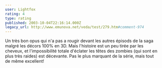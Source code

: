 ```yaml
---
user: Lightfox
rating: 4
type: rating
published: 2003-10-04T22:16:14.000Z
legacy_url: http://www.emunova.net/veda/test/279.htm#comment-974
---
```

Un très bon opus qui n'a pas a rougir devant les autres épisods de la saga malgré les décors 100% en 3D. Mais l'histoire est un peu tirée par les cheveux, et l'impossibilité totale d'éclater les têtes des zombies (qui sont en plus très raides) est décevante. Pas le plus marquant de la série, mais tout de même excellent!